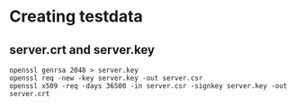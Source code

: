 # Creating testdata

## server.crt and server.key


```
openssl genrsa 2048 > server.key
openssl req -new -key server.key -out server.csr
openssl x509 -req -days 36500 -in server.csr -signkey server.key -out server.crt
```
